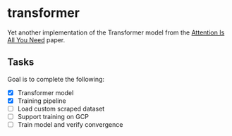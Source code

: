 # transformer

Yet another implementation of the Transformer model from the [Attention Is All You Need](https://arxiv.org/abs/1706.03762?context=cs) paper.

## Tasks

Goal is to complete the following:

- [x] Transformer model
- [x] Training pipeline
- [ ] Load custom scraped dataset
- [ ] Support training on GCP
- [ ] Train model and verify convergence
